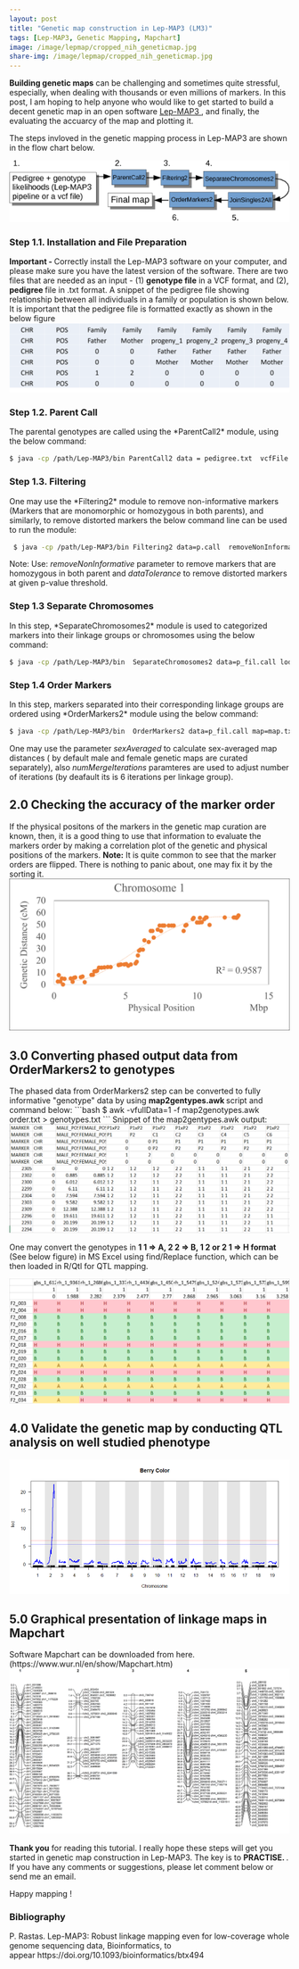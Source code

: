 ```yaml
---
layout: post
title: "Genetic map construction in Lep-MAP3 (LM3)"
tags: [Lep-MAP3, Genetic Mapping, Mapchart]
image: /image/lepmap/cropped_nih_geneticmap.jpg
share-img: /image/lepmap/cropped_nih_geneticmap.jpg
---
```


__Building genetic maps__ can be challenging and sometimes quite stressful, especially, when dealing with thousands or even millions of markers. In this post, I am hoping to help anyone who would like to get started to build a decent genetic map in an open software <a href="https://sourceforge.net/projects/lep-map3/"> Lep-MAP3 </a>, and finally, the evaluating the accuarcy of the map and plotting it.

The steps invloved in the genetic mapping process in Lep-MAP3 are shown in the flow chart below. 
<center><img src="/image/lepmap/lepmap_flow.png"></center>

<h3>Step 1.1. Installation and File Preparation</h3>
<strong> Important - </strong> Correctly install the Lep-MAP3 software on your computer, and please make sure you have the latest version of the software. 
There are two files that are needed as an input - (1) <strong> genotype file</strong> in a VCF format, and (2), <strong>pedigree </strong> file in .txt format. A snippet of the pedigree file showing relationship between all individuals in a family or population is shown below. It is important that the pedigree file is formatted exactly as shown in the below figure 
<center><img src="/image/lepmap/ped.png"></center>

<h3>Step 1.2. Parent Call</h3>
The parental genotypes are called using the *ParentCall2* module, using the below command:

```bash
$ java -cp /path/Lep-MAP3/bin ParentCall2 data = pedigree.txt  vcfFile = File.vcf > p.call
```

<h3>Step 1.3. Filtering </h3>
One may use the *Filtering2* module to remove non-informative markers (Markers that are monomorphic or homozygous in both parents), and similarly, to remove distorted markers the below command line can be used to run the module:

```bash
 $ java -cp /path/Lep-MAP3/bin Filtering2 data=p.call  removeNonInformative=1 dataTolerance=0.001  > p_fil.call
```
Note: Use: *removeNonInformative* parameter to remove markers that are homozygous in both parent and *dataTolerance* to remove distorted markers at given p-value threshold.

<h3>Step 1.3 Separate Chromosomes </h3>
In this step, *SeparateChromosomes2* module is used to categorized markers into their linkage groups or chromosomes using the below command:

```bash
$ java -cp /path/Lep-MAP3/bin  SeparateChromosomes2 data=p_fil.call lodLimit=10 > map.txt
```

<h3>Step 1.4 Order Markers </h3>
In this step, markers separated into their corresponding linkage groups are ordered using *OrderMarkers2* module using the below command:

```bash
$ java -cp /path/Lep-MAP3/bin  OrderMarkers2 data=p_fil.call map=map.txt > order.txt
```
One may use the parameter *sexAveraged*  to calculate sex-averaged map distances ( by default male and female genetic maps are curated separately), also *numMergeIterations* paramteres are used to adjust number of iterations (by deafault its is 6 iterations per linkage group). 

<h2> 2.0 Checking the accuracy of the marker order </h2>
If the physical positons of the markers in the genetic map curation are known, then, it is a good thing to use that information to evaluate the markers order by making a correlation plot of the genetic and physical positions of the markers. <strong>Note:</strong> It is quite common to see that the marker orders are flipped. There is nothing to panic about, one may fix it by the sorting it.

<center><img src="/image/lepmap/corr_geneticmap.png"></center>

<h2> 3.0 Converting phased output data from OrderMarkers2 to genotypes </h2>
The phased data from OrderMarkers2 step can be converted to fully informative "genotype" data by using <strong> map2gentypes.awk </strong> script and command below: 
```bash
	$ awk -vfullData=1 -f map2genotypes.awk order.txt > genotypes.txt
```
Snippet of the map2gentypes.awk output:
<center><img src="/image/lepmap/orderOutput.png"></center>

One may convert the genotypes in <strong> 1 1 => A, 2 2 => B, 1 2 or 2 1 => H format </strong> (See below figure) in MS Excel using find/Replace function, which can be then loaded in R/Qtl for QTL mapping.

<center><img src="/image/lepmap/rqtlFormat.png"></center>

<h2> 4.0 Validate the genetic map by conducting QTL analysis on well studied phenotype </h2>
<center><img src="/image/lepmap/qtl.png"></center>

<h2> 5.0 Graphical presentation of linkage maps in Mapchart </h2>
Software Mapchart can be downloaded from here.(https://www.wur.nl/en/show/Mapchart.htm)
<center><img src="/image/lepmap/mapChart.png"></center>

__Thank you__ for reading this tutorial. I really hope these steps will get you started in genetic map construction in Lep-MAP3. The key is to <strong> PRACTISE. </strong>. 
If you have any comments or suggestions, please let comment below or send me an email. 

Happy mapping !


<h3> Bibliography </h3>
P. Rastas. Lep-MAP3: Robust linkage mapping even for low-coverage whole genome sequencing data, Bioinformatics, to appear https://doi.org/10.1093/bioinformatics/btx494

<!-- Global site tag (gtag.js) - Google Analytics -->
<script async src="https://www.googletagmanager.com/gtag/js?id=UA-123359651-1"></script>
<script>
  window.dataLayer = window.dataLayer || [];
  function gtag(){dataLayer.push(arguments);}
  gtag('js', new Date());
  gtag('config', 'UA-123359651-1');
</script>

<script async src="//pagead2.googlesyndication.com/pagead/js/adsbygoogle.js"></script>
<script>
  (adsbygoogle = window.adsbygoogle || []).push({
    google_ad_client: "ca-pub-5126027065024936",
    enable_page_level_ads: true
  });
</script>
